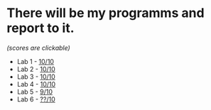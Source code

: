 # There will be my programms and report to it. 
*(scores are clickable)*
   - Lab 1 - [10/10](https://docs.google.com/document/d/1InFjl5dPh5wPCF7WbRdH8msszcav0SUCQHi2nLhI7Zs/edit?tab=t.0)
   - Lab 2 - [10/10](https://docs.google.com/document/d/1VwGA9TUUrjQOdZcdbOIjWrO7_lGP-DCtlb8oHC5uUZ4/edit?tab=t.0)
   - Lab 3 - [10/10](https://docs.google.com/document/d/1WbGKnQryyQ5aUC4_0_un-3jF0M9wQhk48SBsFb9nTCg/edit?tab=t.0)
   - Lab 4 - [10/10](https://docs.google.com/document/d/1I4YbxN13Pcd_aYzlyGIT6ZKRvNl6EeYBiNiUonnjADs/edit?tab=t.0)
   - Lab 5 - [9/10](https://docs.google.com/document/d/1X72HcgRmwMlZfJiKXflEqIm2cnASkUpf97jRSlEBC7s/edit?tab=t.0)
   - Lab 6 - [??/10](https://docs.google.com/document/d/1C9TVUrbmB2MQdB2Idy8OPvy0F8q2-keccWhZ434HfX8/edit?tab=t.0)
